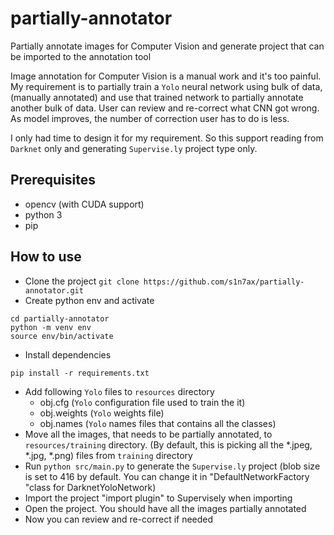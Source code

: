 # partially-annotator
Partially annotate images for Computer Vision and generate project that can be
imported to the annotation tool

Image annotation for Computer Vision is a manual work and it's too painful. My
requirement is to partially train a `Yolo` neural network using bulk of data,
(manually annotated) and use that trained network to partially annotate
another bulk of data. User can review and re-correct what CNN got wrong.
As model improves, the number of correction user has to do is less.

I only had time to design it for my requirement. So this support reading from
`Darknet` only and generating `Supervise.ly` project type only.

## Prerequisites
* opencv (with CUDA support)
* python 3
* pip

## How to use
* Clone the project `git clone https://github.com/s1n7ax/partially-annotator.git`
* Create python env and activate
```
cd partially-annotator
python -m venv env
source env/bin/activate
```
* Install dependencies
```
pip install -r requirements.txt
```
* Add following `Yolo` files to `resources` directory
	* obj.cfg (`Yolo` configuration file used to train the it)
	* obj.weights (`Yolo` weights file)
	* obj.names (`Yolo` names files that contains all the classes)
* Move all the images, that needs to be partially annotated, to
  `resources/training` directory. (By default, this is picking all the \*.jpeg,
  \*.jpg, \*.png) files from `training` directory
* Run `python src/main.py` to generate the `Supervise.ly` project (blob size is 
set to 416 by default. You can change it in "DefaultNetworkFactory "class for DarknetYoloNetwork)
* Import the project "import plugin" to Supervisely when importing
* Open the project. You should have all the images partially annotated
* Now you can review and re-correct if needed

